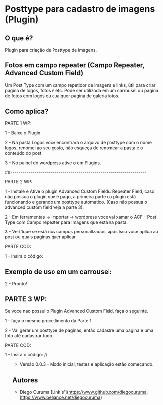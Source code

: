 # Posttype para cadastro de imagens (Plugin)

## O que é?

Plugin para criação de Posttype de imagens.


## Fotos em campo repeater (Campo Repeater, Advanced Custom Field)

Um Post Type com um campo repetidor de imagens e links, útil para criar pagina de logos, fotos e etc. Pode ser utilizada em um carrousel ou pagina de fotos com logos ou qualquer pagina de galeria fotos.

## Como aplica?

PARTE 1 WP:

1 - Baixe o Plugin.

2 - Na pasta Logos voce encontrará o arquivo de posttype com o nome logos, renomei ao seu gosto, não esqueça de renomear a pasta e o conteúdo do post.

3 - No painel do wordpress ative o em Plugins.

##--------------------------------------------------------------------

PARTE 2 WP:

1 - Instale e Ative o plugin Advanced Custom Fields: Repeater Field, caso não possua o plugin que é pago, a primeira parte do plugin está funcionando e gerando um posttype automatico. (Caso não possua o advanced custom field veja a parte 3).

2 - Em ferramentas -> importar -> wordpress voce vai xamar o ACF - Post Type com Campo repeater para Imagens que está na pasta. 

3 - Verifique se está nos campos personalizados, após isso voce aplica ao post ou quais páginas quer aplicar.


PARTE CÓD:

1 - Insira o código: 
## Exemplo de uso em um carrousel:


<!--<ul>
<?php $fotos = new WP_Query ( array ( 'post_type' => 'produto','page_id'=>coloque a id da pagina aqui));
while($fotos->have_posts()) : $fotos->the_post();
?>
    <?php 
        if( have_rows('listagem') ):
        while ( have_rows('listagem') ) : the_row();

    ?>
        <li>  
                                
            <?php if(get_sub_field('links') != '') : ?>
            <a href="<?php the_sub_field('links'); ?>"  class="pure-u-md-24-24" title="Acesse: <?php the_sub_field('links'); ?>">
                <img src="<?php the_sub_field('imagens'); ?>" alt="" class="">
            </a>
          
            <?php else : ?>
            <img src="<?php the_sub_field('imagens'); ?>" alt="<?php the_sub_field('links'); ?>" class="">

            <?php endif; ?>
        </li>
        <?php endwhile; endif; ?>

        <?php     
         endwhile; wp_reset_query(); 
        ?>
    </ul>   

<div class="customNavigation">
  <a class="btn prev img_rep">Previous</a>
  <a class="btn next img_rep">Next</a>
</div>
-->

2 - Pronto!





## PARTE 3 WP:

Se voce nao possui o Plugin Advanced Custom Field, faça o seguinte.

1 - faça o mesmo procedimento da Parte 1.

2 - Vai gerar um posttype de paginas, então cadastre uma pagina e uma foto até cadastrar tudo.

PARTE CÓD:

1 - Insira o código: 
//<ul id="logo" class="owl-carousel">				        
<!--
<ul id="logo" class="owl-carousel">				        
<?php $lg = New wp_query(array('post_type' => 'logo', 'orderby' => 'title', 'order' => 'asc' , 'showposts' => -1));
    while($lg -> have_posts()): $lg -> the_post();

?>                                                
<li class="">
    <a href="<?php the_permalink(); ?>" class="" title="<?php the_title(); ?>">
        <?php the_post_thumbnail(); ?>
    </a>        
</li>

<?php endwhile; ?>
</ul>
<a class="prev1 img_rep">Previous</a>
<a class="next1 img_rep">Next</a>
-->




* Versão 0.0.3 - Modo inicial, testes e aplicação estão começando.


## Autores

* Diego Curuma [Link's'](https://www.github.com/diegocuruma, https://www.behance.net/diegocuruma)
